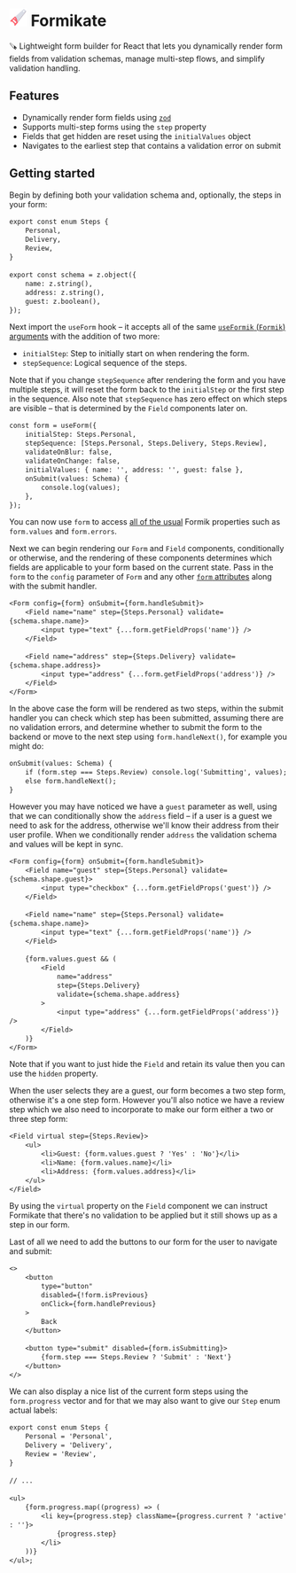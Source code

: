 # <img src="media/icon.png" alt="Formikate" width="32" height="32" /> Formikate

🪚 Lightweight form builder for React that lets you dynamically render form fields from validation schemas, manage multi-step flows, and simplify validation handling.

## Features

- Dynamically render form fields using [`zod`](https://github.com/colinhacks/zod)
- Supports multi-step forms using the `step` property
- Fields that get hidden are reset using the `initialValues` object
- Navigates to the earliest step that contains a validation error on submit

## Getting started

Begin by defining both your validation schema and, optionally, the steps in your form:

```tsx
export const enum Steps {
    Personal,
    Delivery,
    Review,
}

export const schema = z.object({
    name: z.string(),
    address: z.string(),
    guest: z.boolean(),
});
```

Next import the `useForm` hook &ndash; it accepts all of the same [`useFormik` (`Formik`) arguments](https://formik.org/docs/api/useFormik) with the addition of two more:

- `initialStep`: Step to initially start on when rendering the form.
- `stepSequence`: Logical sequence of the steps.

Note that if you change `stepSequence` after rendering the form and you have multiple steps, it will reset the form back to the `initialStep` or the first step in the sequence. Also note that `stepSequence` has zero effect on which steps are visible &ndash; that is determined by the `Field` components later on.

```tsx
const form = useForm({
    initialStep: Steps.Personal,
    stepSequence: [Steps.Personal, Steps.Delivery, Steps.Review],
    validateOnBlur: false,
    validateOnChange: false,
    initialValues: { name: '', address: '', guest: false },
    onSubmit(values: Schema) {
        console.log(values);
    },
});
```

You can now use `form` to access [all of the usual](https://formik.org/docs/api/formik#props-1) Formik properties such as `form.values` and `form.errors`.

Next we can begin rendering our `Form` and `Field` components, conditionally or otherwise, and the rendering of these components determines which fields are applicable to your form based on the current state. Pass in the `form` to the `config` parameter of `Form` and any other [`form` attributes](https://developer.mozilla.org/en-US/docs/Web/HTML/Reference/Elements/form) along with the submit handler.

```tsx
<Form config={form} onSubmit={form.handleSubmit}>
    <Field name="name" step={Steps.Personal} validate={schema.shape.name}>
        <input type="text" {...form.getFieldProps('name')} />
    </Field>

    <Field name="address" step={Steps.Delivery} validate={schema.shape.address}>
        <input type="address" {...form.getFieldProps('address')} />
    </Field>
</Form>
```

In the above case the form will be rendered as two steps, within the submit handler you can check which step has been submitted, assuming there are no validation errors, and determine whether to submit the form to the backend or move to the next step using `form.handleNext()`, for example you might do:

```tsx
onSubmit(values: Schema) {
    if (form.step === Steps.Review) console.log('Submitting', values);
    else form.handleNext();
}
```

However you may have noticed we have a `guest` parameter as well, using that we can conditionally show the `address` field &ndash; if a user is a guest we need to ask for the address, otherwise we'll know their address from their user profile. When we conditionally render `address` the validation schema and values will be kept in sync.

```tsx
<Form config={form} onSubmit={form.handleSubmit}>
    <Field name="guest" step={Steps.Personal} validate={schema.shape.guest}>
        <input type="checkbox" {...form.getFieldProps('guest')} />
    </Field>

    <Field name="name" step={Steps.Personal} validate={schema.shape.name}>
        <input type="text" {...form.getFieldProps('name')} />
    </Field>

    {form.values.guest && (
        <Field
            name="address"
            step={Steps.Delivery}
            validate={schema.shape.address}
        >
            <input type="address" {...form.getFieldProps('address')} />
        </Field>
    )}
</Form>
```

Note that if you want to just hide the `Field` and retain its value then you can use the `hidden` property.

When the user selects they are a guest, our form becomes a two step form, otherwise it's a one step form. However you'll also notice we have a review step which we also need to incorporate to make our form either a two or three step form:

```tsx
<Field virtual step={Steps.Review}>
    <ul>
        <li>Guest: {form.values.guest ? 'Yes' : 'No'}</li>
        <li>Name: {form.values.name}</li>
        <li>Address: {form.values.address}</li>
    </ul>
</Field>
```

By using the `virtual` property on the `Field` component we can instruct Formikate that there's no validation to be applied but it still shows up as a step in our form.

Last of all we need to add the buttons to our form for the user to navigate and submit:

```tsx
<>
    <button
        type="button"
        disabled={!form.isPrevious}
        onClick={form.handlePrevious}
    >
        Back
    </button>

    <button type="submit" disabled={form.isSubmitting}>
        {form.step === Steps.Review ? 'Submit' : 'Next'}
    </button>
</>
```

We can also display a nice list of the current form steps using the `form.progress` vector and for that we may also want to give our `Step` enum actual labels:

```tsx
export const enum Steps {
    Personal = 'Personal',
    Delivery = 'Delivery',
    Review = 'Review',
}

// ...

<ul>
    {form.progress.map((progress) => (
        <li key={progress.step} className={progress.current ? 'active' : ''}>
            {progress.step}
        </li>
    ))}
</ul>;
```
